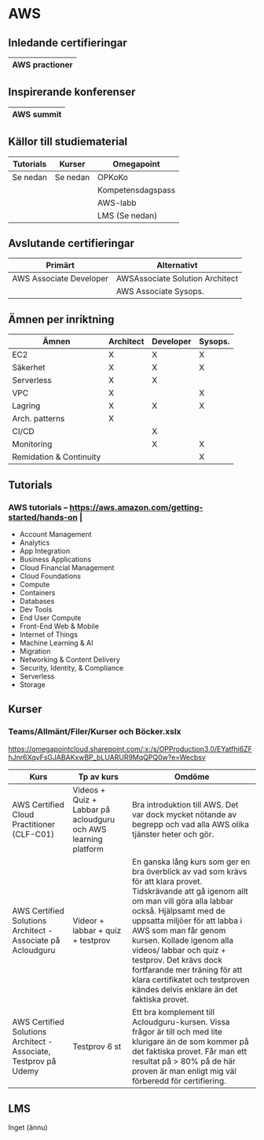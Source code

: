 # AWS

## Inledande certifieringar

| AWS practioner |
| --- |

## Inspirerande konferenser

| AWS summit |
| --- |

## Källor till studiematerial 

| Tutorials | Kurser | Omegapoint |
| --- |--- |--- |
| Se nedan | Se nedan | OPKoKo |
| | | Kompetensdagspass |
| | | AWS-labb |
| | | LMS (Se nedan) |

## Avslutande certifieringar

| Primärt | Alternativt |
| --- | --- |
| AWS Associate Developer | AWSAssociate Solution Architect |
| | AWS Associate Sysops. |

## Ämnen per inriktning

| Ämnen | Architect | Developer | Sysops. |
| --- | --- | --- | --- |
| EC2 | X | X | X |
| Säkerhet | X | X | X |
| Serverless | X | X | |
| VPC | X | | X |
| Lagring | X | X | X |
| Arch. patterns | X | | |
| CI/CD | | X | |
| Monitoring | | X | X |
| Remidation & Continuity | | | X |

## Tutorials
### AWS tutorials – https://aws.amazon.com/getting-started/hands-on |
- Account Management
- Analytics
- App Integration
- Business Applications
- Cloud Financial Management
- Cloud Foundations
- Compute
- Containers
- Databases
- Dev Tools
- End User Compute
- Front-End Web & Mobile
- Internet of Things
- Machine Learning & AI
- Migration
- Networking & Content Delivery
- Security, Identity, & Compliance
- Serverless
- Storage

## Kurser
### Teams/Allmänt/Filer/Kurser och Böcker.xslx
https://omegapointcloud.sharepoint.com/:x:/s/OPProduction3.0/EYatfhi6ZFhJnr6XqyFsGJABAKxwBP_bLUARUR9MqQPQ0w?e=Wecbsv

| Kurs | Tp av kurs | Omdöme |
| --- | --- | --- |
| AWS Certified Cloud Practitioner (CLF-C01) | Videos + Quiz + Labbar på acloudguru och AWS learning platform | Bra introduktion till AWS. Det var dock mycket nötande av begrepp och vad alla AWS olika tjänster heter och gör.
| AWS Certified Solutions Architect - Associate på Acloudguru | Videor + labbar + quiz + testprov | En ganska lång kurs som ger en bra överblick av vad som krävs för att klara provet. Tidskrävande att gå igenom allt om man vill göra alla labbar också. Hjälpsamt med de uppsatta miljöer för att labba i AWS som man får genom kursen. Kollade igenom alla videos/ labbar och quiz + testprov. Det krävs dock fortfarande mer träning för att klara certifikatet och testproven kändes delvis enklare än det faktiska provet. |
| AWS Certified Solutions Architect - Associate, Testprov på Udemy | Testprov 6 st | Ett bra komplement till Acloudguru-kursen. Vissa frågor är till och med lite klurigare än de som kommer på det faktiska provet. Får man ett resultat på  > 80% på de här proven är man enligt mig väl förberedd för certifiering. |

## LMS
Inget (ännu)

















